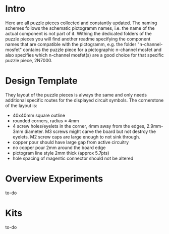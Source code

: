 # Intro

Here are all puzzle pieces collected and constantly updated. The naming schemes follows the schematic pictogramm names, i.e. the name of the actual component is not part of it. Withing the dedicated folders of the puzzle pieces you will find another readme specifying the component names that are compatible with the pictogramm, e.g. the folder "n-channel-mosfet" contains the puzzle piece for a pictographic n-channel mosfet and also specifies which n-channel mosfet(s) are a good choice for that specific puzzle piece, 2N7000.

# Design Template

They layout of the puzzle pieces is always the same and only needs additional specific routes for the displayed circuit symbols. The cornerstone of the layout is:
* 40x40mm square outline
* rounded corners, radius = 4mm
* 4 screw holes/eyelets in the corner, 4mm away from the edges, 2.9mm-3mm diameter. M3 screws might carve the board but not destroy the eyelets. M2 screw caps are large enough to not sink through.
* copper pour should have large gap from active circuitry
* no copper pour 2mm around the board edge
* pictogram line style 2mm thick (approx 5.7pts)
* hole spacing of magentic connector should not be altered

# Overview Experiments

to-do

# Kits

to-do
